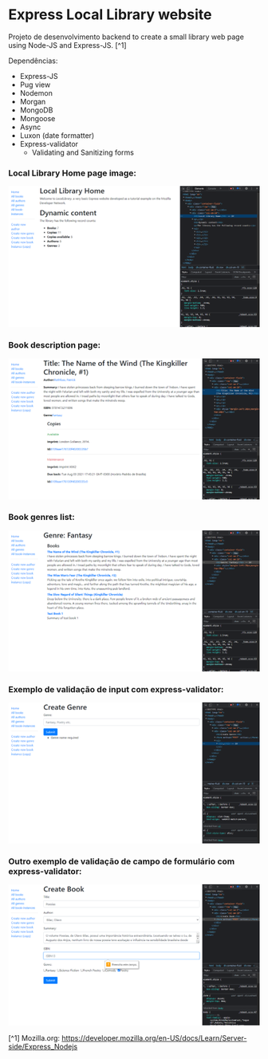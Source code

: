 # Express Local Library website


Projeto de desenvolvimento backend to create a small library web page using Node-JS and Express-JS. [^1]



Dependências:

- Express-JS
- Pug view
- Nodemon
- Morgan
- MongoDB
- Mongoose
- Async
- Luxon (date formatter)
- Express-validator 
	- Validating and Sanitizing forms
	



### Local Library Home page image:
![](./public/images/local_library-homepage-image.png)


### Book description page:
![](./public/images/book-page-image.png)



### Book genres list:
![imagem final do projeto com a animação de espera pelos resultados da API](./public/images/book_genre-page-image.png)


### Exemplo de validação de input com express-validator:
![](./public/images/exemplo-da-validação-de-input-com-express-validator.png)


### Outro exemplo de validação de campo de formulário com express-validator:
![](./public/images/exemplo-da-validação-de-input-com-express-validator-2.png)


[^1] Mozilla.org: https://developer.mozilla.org/en-US/docs/Learn/Server-side/Express_Nodejs

